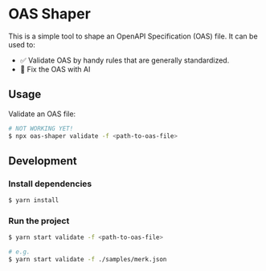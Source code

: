 # OAS Shaper

This is a simple tool to shape an OpenAPI Specification (OAS) file. It can be used to:

- ✅ Validate OAS by handy rules that are generally standardized.
- 🔧 Fix the OAS with AI

## Usage

Validate an OAS file:

```bash
# NOT WORKING YET!
$ npx oas-shaper validate -f <path-to-oas-file>
```

## Development

### Install dependencies

```bash
$ yarn install
```

### Run the project

```bash
$ yarn start validate -f <path-to-oas-file>

# e.g.
$ yarn start validate -f ./samples/merk.json
```
